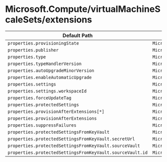 # Microsoft.Compute/virtualMachineScaleSets/extensions

| Default Path | Alias |
|---|---|
| `properties.provisioningState` | `Microsoft.Compute/virtualMachineScaleSets/extensions/provisioningState` |
| `properties.publisher` | `Microsoft.Compute/virtualMachineScaleSets/extensions/publisher` |
| `properties.type` | `Microsoft.Compute/virtualMachineScaleSets/extensions/type` |
| `properties.typeHandlerVersion` | `Microsoft.Compute/virtualMachineScaleSets/extensions/typeHandlerVersion` |
| `properties.autoUpgradeMinorVersion` | `Microsoft.Compute/virtualMachineScaleSets/extensions/autoUpgradeMinorVersion` |
| `properties.enableAutomaticUpgrade` | `Microsoft.Compute/virtualMachineScaleSets/extensions/enableAutomaticUpgrade` |
| `properties.settings` | `Microsoft.Compute/virtualMachineScaleSets/extensions/settings` |
| `properties.settings.workspaceId` | `Microsoft.Compute/virtualMachineScaleSets/extensions/settings.workspaceId` |
| `properties.forceUpdateTag` | `Microsoft.Compute/virtualMachineScaleSets/extensions/forceUpdateTag` |
| `properties.protectedSettings` | `Microsoft.Compute/virtualMachineScaleSets/extensions/protectedSettings` |
| `properties.provisionAfterExtensions[*]` | `Microsoft.Compute/virtualMachineScaleSets/extensions/provisionAfterExtensions[*]` |
| `properties.provisionAfterExtensions` | `Microsoft.Compute/virtualMachineScaleSets/extensions/provisionAfterExtensions` |
| `properties.suppressFailures` | `Microsoft.Compute/virtualMachineScaleSets/extensions/suppressFailures` |
| `properties.protectedSettingsFromKeyVault` | `Microsoft.Compute/virtualMachineScaleSets/extensions/protectedSettingsFromKeyVault` |
| `properties.protectedSettingsFromKeyVault.secretUrl` | `Microsoft.Compute/virtualMachineScaleSets/extensions/protectedSettingsFromKeyVault.secretUrl` |
| `properties.protectedSettingsFromKeyVault.sourceVault` | `Microsoft.Compute/virtualMachineScaleSets/extensions/protectedSettingsFromKeyVault.sourceVault` |
| `properties.protectedSettingsFromKeyVault.sourceVault.id` | `Microsoft.Compute/virtualMachineScaleSets/extensions/protectedSettingsFromKeyVault.sourceVault.id` |

